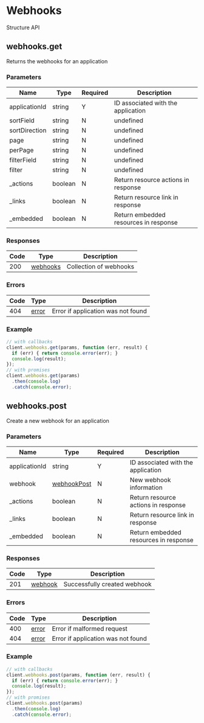# Webhooks
Structure API

## webhooks.get
Returns the webhooks for an application



### Parameters
| Name | Type | Required | Description |
| ---- | ---- | -------- | ----------- |
| applicationId | string | Y | ID associated with the application |
| sortField | string | N | undefined |
| sortDirection | string | N | undefined |
| page | string | N | undefined |
| perPage | string | N | undefined |
| filterField | string | N | undefined |
| filter | string | N | undefined |
| _actions | boolean | N | Return resource actions in response |
| _links | boolean | N | Return resource link in response |
| _embedded | boolean | N | Return embedded resources in response |

### Responses
| Code | Type | Description |
| ---- | ---- | ----------- |
| 200 | [webhooks](_schemas.md#webhooks) | Collection of webhooks |

### Errors
| Code | Type | Description |
| ---- | ---- | ----------- |
| 404 | [error](_schemas.md#error) | Error if application was not found |

### Example
```javascript
// with callbacks
client.webhooks.get(params, function (err, result) {
  if (err) { return console.error(err); }
  console.log(result);
});
// with promises
client.webhooks.get(params)
  .then(console.log)
  .catch(console.error);
```
## webhooks.post
Create a new webhook for an application



### Parameters
| Name | Type | Required | Description |
| ---- | ---- | -------- | ----------- |
| applicationId | string | Y | ID associated with the application |
| webhook | [webhookPost](_schemas.md#webhookpost) | N | New webhook information |
| _actions | boolean | N | Return resource actions in response |
| _links | boolean | N | Return resource link in response |
| _embedded | boolean | N | Return embedded resources in response |

### Responses
| Code | Type | Description |
| ---- | ---- | ----------- |
| 201 | [webhook](_schemas.md#webhook) | Successfully created webhook |

### Errors
| Code | Type | Description |
| ---- | ---- | ----------- |
| 400 | [error](_schemas.md#error) | Error if malformed request |
| 404 | [error](_schemas.md#error) | Error if application was not found |

### Example
```javascript
// with callbacks
client.webhooks.post(params, function (err, result) {
  if (err) { return console.error(err); }
  console.log(result);
});
// with promises
client.webhooks.post(params)
  .then(console.log)
  .catch(console.error);
```
